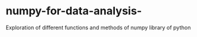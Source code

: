 # numpy-for-data-analysis-
Exploration of different functions and methods of numpy library of python
